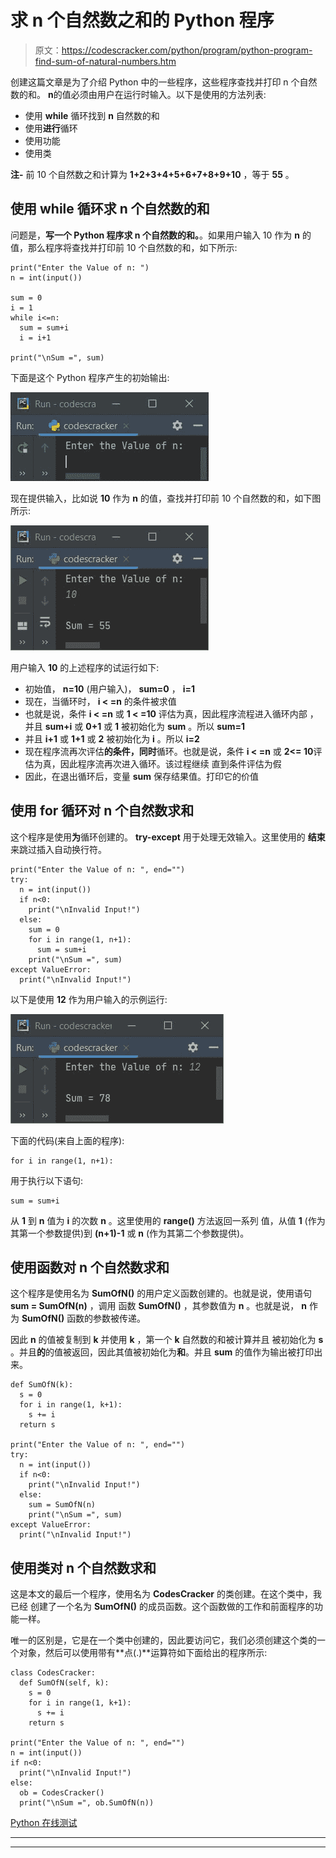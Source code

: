 # 求 n 个自然数之和的 Python 程序

> 原文：<https://codescracker.com/python/program/python-program-find-sum-of-natural-numbers.htm>

创建这篇文章是为了介绍 Python 中的一些程序，这些程序查找并打印 n 个自然数的和。 **n**的值必须由用户在运行时输入。以下是使用的方法列表:

*   使用 **while** 循环找到 **n** 自然数的和
*   使用**进行**循环
*   使用功能
*   使用类

**注-** 前 10 个自然数之和计算为 **1+2+3+4+5+6+7+8+9+10** ，等于 **55** 。

## 使用 while 循环求 n 个自然数的和

问题是，**写一个 Python 程序求 n 个自然数的和。**。如果用户输入 10 作为 **n** 的值，那么程序将查找并打印前 10 个自然数的和，如下所示:

```
print("Enter the Value of n: ")
n = int(input())

sum = 0
i = 1
while i<=n:
  sum = sum+i
  i = i+1

print("\nSum =", sum)
```

下面是这个 Python 程序产生的初始输出:

![find sum of natural numbers python](img/3a7a8a2b0b0dcf858884234fc92277e3.png)

现在提供输入，比如说 **10** 作为 **n** 的值，查找并打印前 10 个自然数的和，如下图所示:

![natural number sum python](img/937593bf69fbd22382a208fafb1b7aef.png)

用户输入 **10** 的上述程序的试运行如下:

*   初始值， **n=10** (用户输入)， **sum=0** ， **i=1**
*   现在，当循环时， **i < =n** 的条件被求值
*   也就是说，条件 **i < =n** 或 **1 < =10** 评估为真，因此程序流程进入循环内部 ，并且 **sum+i** 或 **0+1** 或 **1** 被初始化为 **sum** 。所以 **sum=1**
*   并且 **i+1** 或 **1+1** 或 **2** 被初始化为 **i** 。所以 **i=2**
*   现在程序流再次评估**的条件，同时**循环。也就是说，条件 **i < =n** 或 **2<= 10**评估为真，因此程序流再次进入循环。该过程继续 直到条件评估为假
*   因此，在退出循环后，变量 **sum** 保存结果值。打印它的价值

## 使用 for 循环对 n 个自然数求和

这个程序是使用**为**循环创建的。 **try-except** 用于处理无效输入。这里使用的 **结束**来跳过插入自动换行符。

```
print("Enter the Value of n: ", end="")
try:
  n = int(input())
  if n<0:
    print("\nInvalid Input!")
  else:
    sum = 0
    for i in range(1, n+1):
      sum = sum+i
    print("\nSum =", sum)
except ValueError:
  print("\nInvalid Input!")
```

以下是使用 **12** 作为用户输入的示例运行:

![python find sum of natural numbers](img/4ba0a091f6154d45677413dd9675efe7.png)

下面的代码(来自上面的程序):

```
for i in range(1, n+1):
```

用于执行以下语句:

```
sum = sum+i
```

从 **1** 到 **n** 值为 **i** 的次数 **n** 。这里使用的 **range()** 方法返回一系列 值，从值 **1** (作为其第一个参数提供)到 **(n+1)-1** 或 **n** (作为其第二个参数提供)。

## 使用函数对 n 个自然数求和

这个程序是使用名为 **SumOfN()** 的用户定义函数创建的。也就是说，使用语句 **sum = SumOfN(n)** ，调用 函数 **SumOfN()** ，其参数值为 **n** 。也就是说， **n** 作为 **SumOfN()** 函数的参数被传递。

因此 **n** 的值被复制到 **k** 并使用 **k** ，第一个 **k** 自然数的和被计算并且 被初始化为 **s** 。并且**的**的值被返回，因此其值被初始化为**和**。并且 **sum** 的值作为输出被打印出来。

```
def SumOfN(k):
  s = 0
  for i in range(1, k+1):
    s += i
  return s

print("Enter the Value of n: ", end="")
try:
  n = int(input())
  if n<0:
    print("\nInvalid Input!")
  else:
    sum = SumOfN(n)
    print("\nSum =", sum)
except ValueError:
  print("\nInvalid Input!")
```

## 使用类对 n 个自然数求和

这是本文的最后一个程序，使用名为 **CodesCracker** 的类创建。在这个类中，我已经 创建了一个名为 **SumOfN()** 的成员函数。这个函数做的工作和前面程序的功能一样。

唯一的区别是，它是在一个类中创建的，因此要访问它，我们必须创建这个类的一个对象，然后可以使用带有**点(.)**运算符如下面给出的程序所示:

```
class CodesCracker:
  def SumOfN(self, k):
    s = 0
    for i in range(1, k+1):
      s += i
    return s

print("Enter the Value of n: ", end="")
n = int(input())
if n<0:
  print("\nInvalid Input!")
else:
  ob = CodesCracker()
  print("\nSum =", ob.SumOfN(n))
```

[Python 在线测试](/exam/showtest.php?subid=10)

* * *

* * *